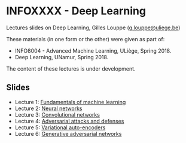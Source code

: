 # INFOXXXX - Deep Learning

Lectures slides on Deep Learning, Gilles Louppe ([g.louppe@uliege.be](mailto:g.louppe@uliege.be))

These materials (in one form or the other) were given as part of:
- INFO8004 - Advanced Machine Learning, ULiège, Spring 2018.
- Deep Learning, UNamur, Spring 2018.

The content of these lectures is under development.

## Slides

- Lecture 1: [Fundamentals of machine learning](https://glouppe.github.io/infoxxxx-deep-learning/?p=lecture1.md)
- Lecture 2: [Neural networks](https://glouppe.github.io/infoxxxx-deep-learning/?p=lecture2.md)
- Lecture 3: [Convolutional networks](https://glouppe.github.io/infoxxxx-deep-learning/?p=lecture3.md)
- Lecture 4: [Adversarial attacks and defenses](https://glouppe.github.io/infoxxxx-deep-learning/?p=lecture4.md)
- Lecture 5: [Variational auto-encoders](https://glouppe.github.io/infoxxxx-deep-learning/?p=lecture5.md)
- Lecture 6: [Generative adversarial networks](https://glouppe.github.io/infoxxxx-deep-learning/?p=lecture6.md)

